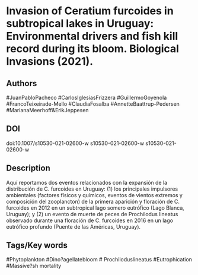 # Invasion of Ceratium furcoides in subtropical lakes in Uruguay: Environmental drivers and fish kill record during its bloom. Biological Invasions (2021).
## Authors
#JuanPabloPacheco #CarlosIglesiasFrizzera #GuillermoGoyenola #FrancoTeixeirade-Mello #ClaudiaFosalba #AnnetteBaattrup-Pedersen #MarianaMeerhoff&ErikJeppesen 
## DOI
 doi:10.1007/s10530-021-02600-w 
s10530-021-02600-w
s10530-021-02600-w
## Description
Aquí reportamos dos eventos relacionados con la expansión de la distribución de C. furcoides en Uruguay: (1) los principales impulsores ambientales (factores físicos y químicos, eventos de vientos extremos y composición del zooplancton) de la primera aparición y floración de C. furcoides en 2012 en un subtropical lago somero eutrófico (Lago Blanca, Uruguay); y (2) un evento de muerte de peces de Prochilodus lineatus observado durante una floración de C. furcoides en 2016 en un lago eutrófico profundo (Puente de las Américas, Uruguay).
## Tags/Key words
#Phytoplankton #Dino?agellatebloom #
Prochiloduslineatus #Eutrophication #Massive?sh
mortality 